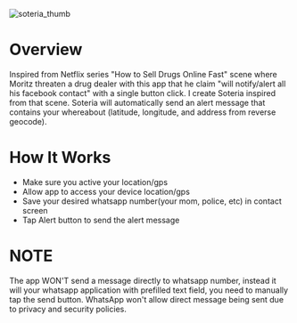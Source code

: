 ![soteria_thumb](https://user-images.githubusercontent.com/63998835/181581281-f567c518-4a86-4606-b5bf-deddaa9be1ad.png)

# Overview

Inspired from Netflix series "How to Sell Drugs Online Fast" scene where Moritz threaten a drug dealer with this app that he claim "will notify/alert all his facebook contact" with a single button click. I create Soteria inspired from that scene. Soteria will automatically send an alert message that contains your whereabout (latitude, longitude, and address from reverse geocode).

# How It Works

- Make sure you active your location/gps
- Allow app to access your device location/gps
- Save your desired whatsapp number(your mom, police, etc) in contact screen
- Tap Alert button to send the alert message

# NOTE

The app WON'T send a message directly to whatsapp number, instead it will your whatsapp application with prefilled text field, you need to manually tap the send button. WhatsApp won't allow direct message being sent due to privacy and security policies.
